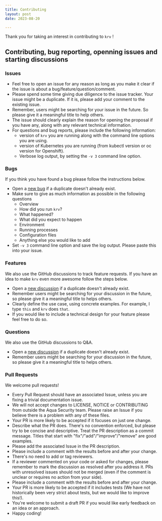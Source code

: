 ```yaml
---
title: Contributing
layout: post
date: 2023-08-20

---
```


Thank you for taking an interest in contributing to `krv` !

## Contributing, bug reporting, openning issues and starting discussions

### Issues

- Feel free to open an issue for any reason as long as you make it clear if the issue is about a bug/feature/question/comment.
- Please spend some time giving due diligence to the issue tracker. Your issue might be a duplicate. If it is, please add your comment to the existing issue.
- Remember, users might be searching for your issue in the future. So please give it a meaningful title to help others.
- The issue should clearly explain the reason for opening the proposal if you have any, along with any relevant technical information.
- For questions and bug reports, please include the following information:
  - version of `krv` you are running along with the command line options you are using.
  - version of Kubernetes you are running (from kubectl version or oc version for Openshift).
  - Verbose log output, by setting the `-v 3` command line option.

### Bugs

If you think you have found a bug please follow the instructions below.

- Open a [new bug](https://github.com/sizekcz/krv/issues/new) if a duplicate doesn't already exist.
- Make sure to give as much information as possible in the following questions
  - Overview
  - How did you run `krv`?
  - What happened?
  - What did you expect to happen
  - Environment
  - Running processes
  - Configuration files
  - Anything else you would like to add
- Set `-v 3` command line option and save the log output. Please paste this into your issue.


### Features

We also use the GitHub discussions to track feature requests. If you have an idea to make `krv` even more awesome follow the steps below.

- Open a [new discussion](https://github.com/sizekcz/krv/discussions/new) if a duplicate doesn't already exist.
- Remember users might be searching for your discussion in the future, so please give it a meaningful title to helps others.
- Clearly define the use case, using concrete examples. For example, I type `this` and `krv` does `that`.
- If you would like to include a technical design for your feature please feel free to do so.

### Questions

We also use the GitHub discussions to Q&A.

- Open a [new discussion](https://github.com/sizekcz/krv/discussions/new) if a duplicate doesn't already exist.
- Remember users might be searching for your discussion in the future, so please give it a meaningful title to helps others.


### Pull Requests

We welcome pull requests!
- Every Pull Request should have an associated Issue, unless you are fixing a trivial documentation issue.
- We will not accept changes to LICENSE, NOTICE or CONTRIBUTING from outside the Aqua Security team. Please raise an Issue if you believe there is a problem with any of these files. 
- Your PR is more likely to be accepted if it focuses on just one change.
- Describe what the PR does. There's no convention enforced, but please try to be concise and descriptive. Treat the PR description as a commit message. Titles that start with "fix"/"add"/"improve"/"remove" are good examples.
- Please add the associated Issue in the PR description.
- Please include a comment with the results before and after your change.
- There's no need to add or tag reviewers.
- If a reviewer commented on your code or asked for changes, please remember to mark the discussion as resolved after you address it. PRs with unresolved issues should not be merged (even if the comment is unclear or requires no action from your side).
- Please include a comment with the results before and after your change.
- Your PR is more likely to be accepted if it includes tests (We have not historically been very strict about tests, but we would like to improve this!).
- You're welcome to submit a draft PR if you would like early feedback on an idea or an approach.
- Happy coding!